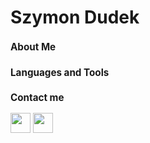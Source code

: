 # Szymon Dudek <font size = "2">
### About Me
  
### Languages and Tools
  
### Contact me

[<img height="32" width="32" src="https://cdn.simpleicons.org/linkedin/#0A66C2>" />](https://www.youtube.com/)     [<img height="32" width="32" src="https://cdn.simpleicons.org/gmail/#EA4335" />](mailto:simod2002@gmail.com)
